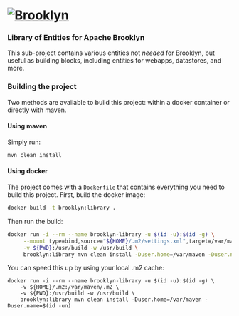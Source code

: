 
# [![**Brooklyn**](https://brooklyn.apache.org/style/img/apache-brooklyn-logo-244px-wide.png)](http://brooklyn.apache.org/)

### Library of Entities for Apache Brooklyn

This sub-project contains various entities not *needed* for Brooklyn,
but useful as building blocks, including entities for webapps,
datastores, and more.

### Building the project

Two methods are available to build this project: within a docker container or directly with maven.

#### Using maven

Simply run:

```bash
mvn clean install
```

#### Using docker

The project comes with a `Dockerfile` that contains everything you need to build this project.
First, build the docker image:

```bash
docker build -t brooklyn:library .
```

Then run the build:

```bash
docker run -i --rm --name brooklyn-library -u $(id -u):$(id -g) \
     --mount type=bind,source="${HOME}/.m2/settings.xml",target=/var/maven/.m2/settings.xml,readonly \
     -v ${PWD}:/usr/build -w /usr/build \
     brooklyn:library mvn clean install -Duser.home=/var/maven -Duser.name=$(id -un)

```

You can speed this up by using your local .m2 cache:
```
docker run -i --rm --name brooklyn-library -u $(id -u):$(id -g) \
    -v ${HOME}/.m2:/var/maven/.m2 \
    -v ${PWD}:/usr/build -w /usr/build \
    brooklyn:library mvn clean install -Duser.home=/var/maven -Duser.name=$(id -un)
```

